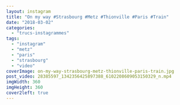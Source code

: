 ```yaml
---
layout: instagram
title: "On my way #Strasbourg #Metz #Thionville #Paris #Train"
date: "2018-03-02"
categories: 
  - "trucs-instagrammes"
tags: 
  - "instagram"
  - "metz"
  - "paris"
  - "strasbourg"
  - "video"
coverImage: on-my-way-strasbourg-metz-thionville-paris-train.jpg
post_video: 28385597_1342356425897388_6102208609053150329_n.mp4
imgWidth: 360
imgHeight: 360
cover2left: true
---
```

